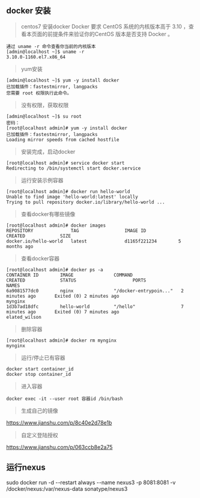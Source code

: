 ## docker 安装
> centos7 安装docker
> Docker 要求 CentOS 系统的内核版本高于 3.10 ，查看本页面的前提条件来验证你的CentOS 版本是否支持 Docker 。

```
通过 uname -r 命令查看你当前的内核版本
[admin@localhost ~]$ uname -r
3.10.0-1160.el7.x86_64
```
> yum安装

```
[admin@localhost ~]$ yum -y install docker
已加载插件：fastestmirror, langpacks
您需要 root 权限执行此命令。
```
> 没有权限，获取权限

```
[admin@localhost ~]$ su root
密码：
[root@localhost admin]# yum -y install docker
已加载插件：fastestmirror, langpacks
Loading mirror speeds from cached hostfile

```
> 安装完成，启动docker

```
[root@localhost admin]# service docker start
Redirecting to /bin/systemctl start docker.service
```
> 运行安装示例容器

```
[root@localhost admin]# docker run hello-world
Unable to find image 'hello-world:latest' locally
Trying to pull repository docker.io/library/hello-world ... 
```
> 查看docker有哪些镜像

```
[root@localhost admin]# docker images
REPOSITORY              TAG                 IMAGE ID            CREATED             SIZE
docker.io/hello-world   latest              d1165f221234        5 months ago 
```
> 查看docker容器

```
[root@localhost admin]# docker ps -a
CONTAINER ID        IMAGE               COMMAND                  CREATED             STATUS                     PORTS               NAMES
6a9081577dc0        nginx               "/docker-entrypoin..."   2 minutes ago       Exited (0) 2 minutes ago                       mynginx
1d3b7ad18dfc        hello-world         "/hello"                 7 minutes ago       Exited (0) 7 minutes ago                       elated_wilson

```
> 删除容器

```
[root@localhost admin]# docker rm mynginx
mynginx

```
> 运行/停止已有容器

```
docker start container_id
docker stop container_id
```

> 进入容器

```
docker exec -it --user root 容器id /bin/bash
```

> 生成自己的镜像

https://www.jianshu.com/p/8c40e2d78e1b

> 自定义登陆授权

https://www.jianshu.com/p/063ccb8e2a75

## 运行nexus
sudo docker run -d --restart always --name nexus3 -p 8081:8081 -v /docker/nexus:/var/nexus-data sonatype/nexus3